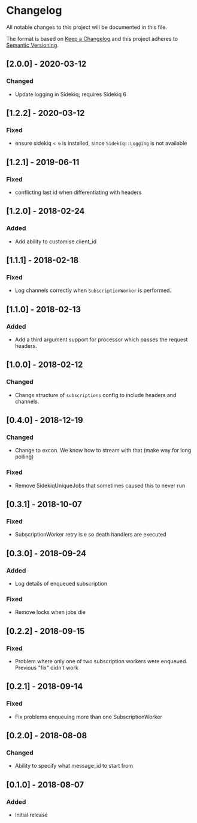 # Changelog
All notable changes to this project will be documented in this file.

The format is based on [Keep a Changelog](http://keepachangelog.com/en/1.0.0/)
and this project adheres to [Semantic Versioning](http://semver.org/spec/v2.0.0.html).

## [2.0.0] - 2020-03-12
### Changed
- Update logging in Sidekiq; requires Sidekiq 6

## [1.2.2] - 2020-03-12
### Fixed
- ensure sidekiq `< 6` is installed, since `Sidekiq::Logging` is not available

## [1.2.1] - 2019-06-11
### Fixed
- conflicting last id when differentiating with headers

## [1.2.0] - 2018-02-24
### Added
- Add ability to customise client_id

## [1.1.1] - 2018-02-18
### Fixed
- Log channels correctly when `SubscriptionWorker` is performed.

## [1.1.0] - 2018-02-13
### Added
- Add a third argument support for processor which passes the request headers.

## [1.0.0] - 2018-02-12
### Changed
- Change structure of `subscriptions` config to include headers and channels.

## [0.4.0] - 2018-12-19
### Changed
- Change to excon. We know how to stream with that (make way for long polling)

### Fixed
- Remove SidekiqUniqueJobs that sometimes caused this to never run

## [0.3.1] - 2018-10-07
### Fixed
- SubscriptionWorker retry is `0` so death handlers are executed

## [0.3.0] - 2018-09-24
### Added
- Log details of enqueued subscription

### Fixed
- Remove locks when jobs die

## [0.2.2] - 2018-09-15
### Fixed
- Problem where only one of two subscription workers were enqueued. Previous "fix" didn't work

## [0.2.1] - 2018-09-14
### Fixed
- Fix problems enqueuing more than one SubscriptionWorker

## [0.2.0] - 2018-08-08
### Changed
- Ability to specify what message_id to start from

## [0.1.0] - 2018-08-07
### Added
- Initial release
